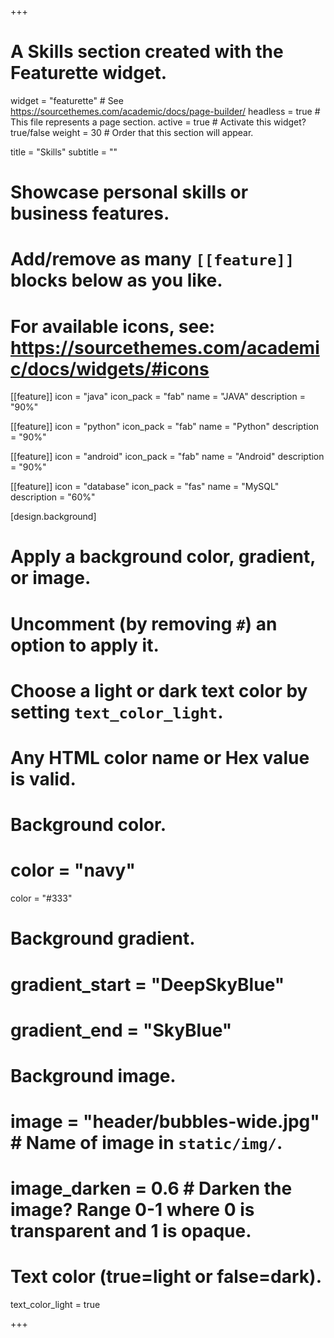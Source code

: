+++
# A Skills section created with the Featurette widget.
widget = "featurette"  # See https://sourcethemes.com/academic/docs/page-builder/
headless = true  # This file represents a page section.
active = true  # Activate this widget? true/false
weight = 30  # Order that this section will appear.

title = "Skills"
subtitle = ""

# Showcase personal skills or business features.
# 
# Add/remove as many `[[feature]]` blocks below as you like.
# 
# For available icons, see: https://sourcethemes.com/academic/docs/widgets/#icons

[[feature]]
  icon = "java"
  icon_pack = "fab"
  name = "JAVA"
  description = "90%"
  
[[feature]]
  icon = "python"
  icon_pack = "fab"
  name = "Python"
  description = "90%"  
  
[[feature]]
  icon = "android"
  icon_pack = "fab"
  name = "Android"
  description = "90%"

  [[feature]]
  icon = "database"
  icon_pack = "fas"
  name = "MySQL"
  description = "60%"

  
[design.background]
  # Apply a background color, gradient, or image.
  #   Uncomment (by removing `#`) an option to apply it.
  #   Choose a light or dark text color by setting `text_color_light`.
  #   Any HTML color name or Hex value is valid.
  
  # Background color.
  # color = "navy"
  color = "#333"

  # Background gradient.
  # gradient_start = "DeepSkyBlue"
  # gradient_end = "SkyBlue"
  
  # Background image.
  # image = "header/bubbles-wide.jpg"  # Name of image in `static/img/`.
  # image_darken = 0.6  # Darken the image? Range 0-1 where 0 is transparent and 1 is opaque.

  # Text color (true=light or false=dark).
  text_color_light = true 

+++
